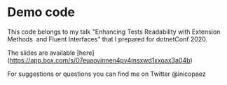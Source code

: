 # Demo code

This code belongs to my talk "Enhancing Tests Readability with Extension Methods  and Fluent Interfaces" that I
prepared for dotnetConf 2020.

The slides are available [here] (https://app.box.com/s/07euaovinnen4pv4msxwd1xxoax3a04b)

For suggestions or questions you can find me on Twitter @inicopaez


